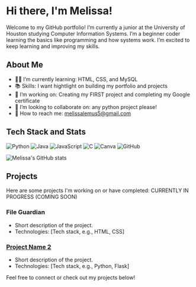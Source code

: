 # Hi there, I'm Melissa!

Welcome to my GitHub portfolio! I’m currently a junior at the University of Houston studying Computer Information Systems. I’m a beginner coder learning the basics like programming and how systems work. I’m excited to keep learning and improving my skills.

##  About Me

- 👩‍💻 I’m currently learning: HTML, CSS, and MySQL
- 📚 Skills: I want hightlight on building my portfolio and projects
- 🔭 I’m working on: Creating my FIRST project and completing my Google certificate
- 🤝 I’m looking to collaborate on: any python project please!
- 📧 How to reach me: melissalemus5@gmail.com
  
##  Tech Stack and Stats
![Python](https://img.shields.io/badge/python-3670A0?style=flat&logo=python&logoColor=ffdd54) ![Java](https://img.shields.io/badge/java-%23ED8B00.svg?style=flat&logo=openjdk&logoColor=white) ![JavaScript](https://img.shields.io/badge/javascript-%23323330.svg?style=flat&logo=javascript&logoColor=%23F7DF1E) ![C](https://img.shields.io/badge/c-%2300599C.svg?style=flat&logo=c&logoColor=white) ![Canva](https://img.shields.io/badge/Canva-%2300C4CC.svg?style=flat&logo=Canva&logoColor=white) ![GitHub](https://img.shields.io/badge/github-%23121011.svg?style=flat&logo=github&logoColor=white) 

![Melissa's GitHub stats](https://github-readme-stats.vercel.app/api?username=melissalemus&show_icons=true&theme=radical)

##  Projects

Here are some projects I'm working on or have completed: CURRENTLY IN PROGRESS (COMING SOON)

### File Guardian 
- Short description of the project.
- Technologies: [Tech stack, e.g., HTML, CSS]

### [Project Name 2](link-to-repo)
- Short description of the project.
- Technologies: [Tech stack, e.g., Python, Flask]

Feel free to connect or check out my projects below!

